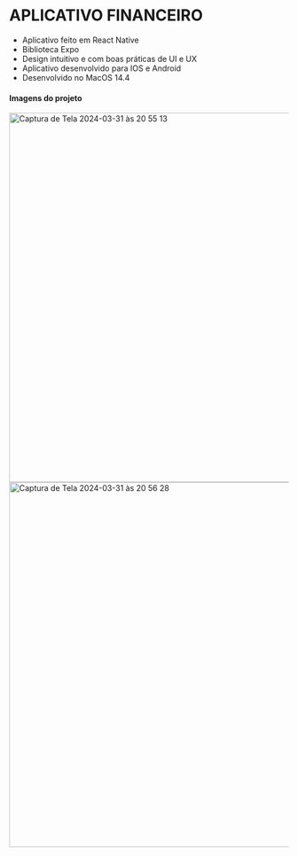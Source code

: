 # APLICATIVO FINANCEIRO

> 

- Aplicativo feito em React Native
- Biblioteca Expo
- Design intuitivo e com boas práticas de UI e UX
- Aplicativo desenvolvido para IOS e Android
- Desenvolvido no MacOS 14.4

>

#### Imagens do projeto
<img width="667" alt="Captura de Tela 2024-03-31 às 20 55 13" src="https://github.com/herbertribeiro19/AwesomeProject/assets/84207944/2362af74-bd36-4b91-8636-bef81c9623ba">
<img width="659" alt="Captura de Tela 2024-03-31 às 20 56 28" src="https://github.com/herbertribeiro19/AwesomeProject/assets/84207944/d0684eac-186a-4b7a-b07b-f6cbe98c7b49">

